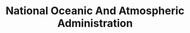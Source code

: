 ---
# This topic lives at
# https://digital.gov/topics/national-oceanic-and-atmospheric-administration

# Topic Title
title: "National Oceanic And Atmospheric Administration"

# description — keep it short and clear
summary: ""

# Weight
weight: 1

# For more information on managing topics,
# see https://github.com/GSA/digitalgov.gov/wiki/topics
---
